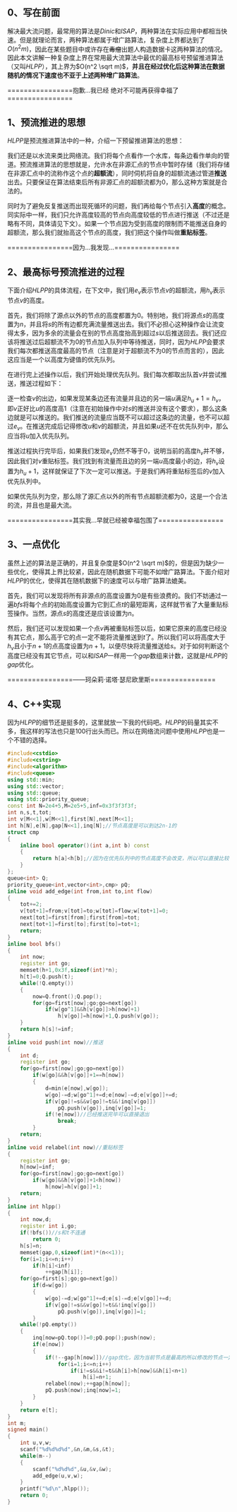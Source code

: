 ## 0、写在前面

解决最大流问题，最常用的算法是$Dinic$和$ISAP$，两种算法在实际应用中都相当快速。但是就理论而言，两种算法都属于增广路算法，复杂度上界都达到了$O(n^2 m)$，因此在某些题目中或许存在~~毒瘤~~出题人构造数据卡这两种算法的情况。因此本文讲解一种复杂度上界在常用最大流算法中最优的最高标号预留推进算法（又叫$HLPP$），其上界为$O(n^2 \sqrt m)$，**并且在经过优化后这种算法在数据随机的情况下速度也不亚于上述两种增广路算法**。

================抱歉...我已经 绝对不可能再获得幸福了================

## 1、预流推进的思想

$HLPP$是预流推进算法中的一种，介绍一下预留推进算法的思想：

我们还是以水流来类比网络流。我们将每个点看作一个水库，每条边看作单向的管道。预流推进算法的思想就是，允许水在非源汇点的节点中暂时存储（我们将存储在非源汇点中的流称作这个点的**超额流**），同时伺机将自身的超额流通过管道**推送**出去。只要保证在算法结束后所有非源汇点的超额流都为$0$，那么这种方案就是合法的。

同时为了避免反复推送而出现死循环的问题，我们再给每个节点引入**高度**的概念。同实际中一样，我们只允许高度较高的节点向高度较低的节点进行推送（不过还是略有不同，具体请见下文）。如果一个节点因为受到高度的限制而不能推送自身的超额流，那么我们就抬高这个节点的高度，我们把这个操作叫做**重贴标签**。

================因为...我发现...================

## 2、最高标号预流推进的过程

下面介绍$HLPP$的具体流程，在下文中，我们用$e_v$表示节点$v$的超额流，用$h_v$表示节点$v$的高度。

首先，我们将除了源点以外的节点的高度都置为$0$。特别地，我们将源点$s$的高度置为$n$，并且将$s$的所有边都充满流量推送出去。我们不必担心这种操作会让流变得太多，因为多余的流量会在别的节点高度抬高到超过$s$以后推送回去。我们还应该将推送过后超额流不为$0$的节点加入队列中等待推送，同时，因为$HLPP$会要求我们每次都推送高度最高的节点（注意是对于超额流不为$0$的节点而言的），因此这应当是一个以高度为键值的优先队列。

在进行完上述操作以后，我们开始处理优先队列。我们每次都取出队首$v$并尝试推送，推送过程如下：

逐一检查$v$的出边，如果发现某条边还有流量并且边的另一端$u$满足$h_u+1=h_v$，即$v$正好比$u$的高度高$1$（注意在初始操作中对$s$的推送并没有这个要求），那么这条边就是可以推送的。我们推送的流量应当既不可以超过这条边的流量，也不可以超过$e_v$。在推送完成后记得修改$u$和$v$的超额流，并且如果$u$还不在优先队列中，那么应当将$u$加入优先队列。

推送过程执行完毕后，如果我们发现$e_v$仍然不等于$0$，说明当前的高度$h_v$并不够，因此我们对$v$重贴标签。我们找到有流量而且边的另一端$u$高度最小的边，将$h_v$设置为$h_u+1$，这样就保证了下次一定可以推送。于是我们再将重贴标签后的$v$加入优先队列中。

如果优先队列为空，那么除了源汇点以外的所有节点超额流都为$0$，这是一个合法的流，并且也是最大流。

================其实我...早就已经被幸福包围了================

## 3、一点优化

虽然上述的算法是正确的，并且复杂度是$O(n^2 \sqrt m)$的，但是因为缺少一些优化，使得其上界比较紧，因此在随机数据下可能不如增广路算法。下面介绍对$HLPP$的优化，使得其在随机数据下的速度可以与增广路算法媲美。

首先，我们可以发现将所有非源点的高度设置为$0$是有些浪费的。我们不妨通过一遍$bfs$将每个点的初始高度设置为它到汇点$t$的最短距离，这样就节省了大量重贴标签操作。当然，源点$s$的高度还是应该设置为$n$。

然后，我们还可以发现如果一个点$v$再被重贴标签以后，如果它原来的高度已经没有其它点，那么高于它的点一定不能将流量推送到$t$了。所以我们可以将高度大于$h_v$且小于$n+1$的点高度设置为$n+1$，以便尽快将流量推送给$s$。对于如何判断这个高度已经没有其它节点，可以和$ISAP$一样用一个$gap$数组来计数，这就是$HLPP$的$gap$优化。

================——珂朵莉·诺塔·瑟尼欧里斯================

## 4、C++实现

因为$HLPP$的细节还是挺多的，这里就放一下我的代码吧。$HLPP$的码量其实不多，我这样的写法也只是$100$行出头而已。所以在网络流问题中使用$HLPP$也是一个不错的选择。

```cpp
#include<cstdio>
#include<cstring>
#include<algorithm>
#include<queue>
using std::min;
using std::vector;
using std::queue;
using std::priority_queue;
const int N=2e4+5,M=2e5+5,inf=0x3f3f3f3f;
int n,s,t,tot;
int v[M<<1],w[M<<1],first[N],next[M<<1];
int h[N],e[N],gap[N<<1],inq[N];//节点高度是可以到达2n-1的
struct cmp
{
	inline bool operator()(int a,int b) const
	{
		return h[a]<h[b];//因为在优先队列中的节点高度不会改变，所以可以直接比较
	}
};
queue<int> Q;
priority_queue<int,vector<int>,cmp> pQ;
inline void add_edge(int from,int to,int flow)
{
	tot+=2;
	v[tot+1]=from;v[tot]=to;w[tot]=flow;w[tot+1]=0;
	next[tot]=first[from];first[from]=tot;
	next[tot+1]=first[to];first[to]=tot+1;
	return;
}
inline bool bfs()
{
	int now;
	register int go;
	memset(h+1,0x3f,sizeof(int)*n);
	h[t]=0;Q.push(t);
	while(!Q.empty())
	{
		now=Q.front();Q.pop();
		for(go=first[now];go;go=next[go])
			if(w[go^1]&&h[v[go]]>h[now]+1)
				h[v[go]]=h[now]+1,Q.push(v[go]);
	}
	return h[s]!=inf;
}
inline void push(int now)//推送
{
	int d;
	register int go;
	for(go=first[now];go;go=next[go])
		if(w[go]&&h[v[go]]+1==h[now])
		{
			d=min(e[now],w[go]);
			w[go]-=d;w[go^1]+=d;e[now]-=d;e[v[go]]+=d;
			if(v[go]!=s&&v[go]!=t&&!inq[v[go]])
				pQ.push(v[go]),inq[v[go]]=1;
			if(!e[now])//已经推送完毕可以直接退出
				break;
		}
	return;
}
inline void relabel(int now)//重贴标签
{
	register int go;
	h[now]=inf;
	for(go=first[now];go;go=next[go])
		if(w[go]&&h[v[go]]+1<h[now])
			h[now]=h[v[go]]+1;
	return;
}
inline int hlpp()
{
	int now,d;
	register int i,go;
	if(!bfs())//s和t不连通
		return 0;
	h[s]=n;
	memset(gap,0,sizeof(int)*(n<<1));
	for(i=1;i<=n;i++)
		if(h[i]<inf)
			++gap[h[i]];
	for(go=first[s];go;go=next[go])
		if(d=w[go])
		{
			w[go]-=d;w[go^1]+=d;e[s]-=d;e[v[go]]+=d;
			if(v[go]!=s&&v[go]!=t&&!inq[v[go]])
				pQ.push(v[go]),inq[v[go]]=1;
		}
	while(!pQ.empty())
	{
		inq[now=pQ.top()]=0;pQ.pop();push(now);
		if(e[now])
		{
			if(!--gap[h[now]])//gap优化，因为当前节点是最高的所以修改的节点一定不在优先队列中，不必担心修改对优先队列会造成影响
				for(i=1;i<=n;i++)
					if(i!=s&&i!=t&&h[i]>h[now]&&h[i]<n+1)
						h[i]=n+1;
			relabel(now);++gap[h[now]];
			pQ.push(now);inq[now]=1;
		}
	}
	return e[t];
}
int m;
signed main()
{
	int u,v,w;
	scanf("%d%d%d%d",&n,&m,&s,&t);
	while(m--)
	{
		scanf("%d%d%d",&u,&v,&w);
		add_edge(u,v,w);
	}
	printf("%d\n",hlpp());
	return 0;
}
```